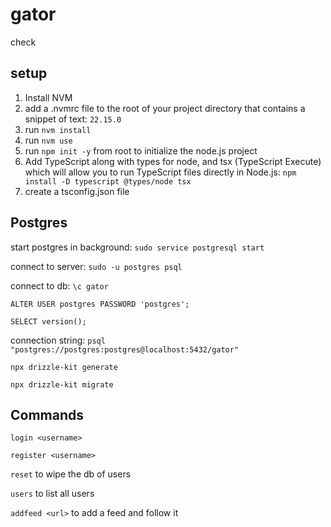 # gator

check

## setup

1. Install NVM
2. add a .nvmrc file to the root of your project directory that contains a snippet of text: `22.15.0`
3. run `nvm install`
4. run `nvm use`
5. run `npm init -y` from root to initialize the node.js project
6. Add TypeScript along with types for node, and tsx (TypeScript Execute) which will allow you to run TypeScript files directly in Node.js: `npm install -D typescript @types/node tsx`
7. create a tsconfig.json file
   

## Postgres

start postgres in background:
`sudo service postgresql start`

connect to server:
`sudo -u postgres psql`

connect to db:
`\c gator`

`ALTER USER postgres PASSWORD 'postgres';`

`SELECT version();`

connection string: `psql "postgres://postgres:postgres@localhost:5432/gator"`

`npx drizzle-kit generate`

`npx drizzle-kit migrate`

## Commands

`login <username>` 

`register <username>`

`reset` to wipe the db of users

`users` to list all users

`addfeed <url>` to add a feed and follow it